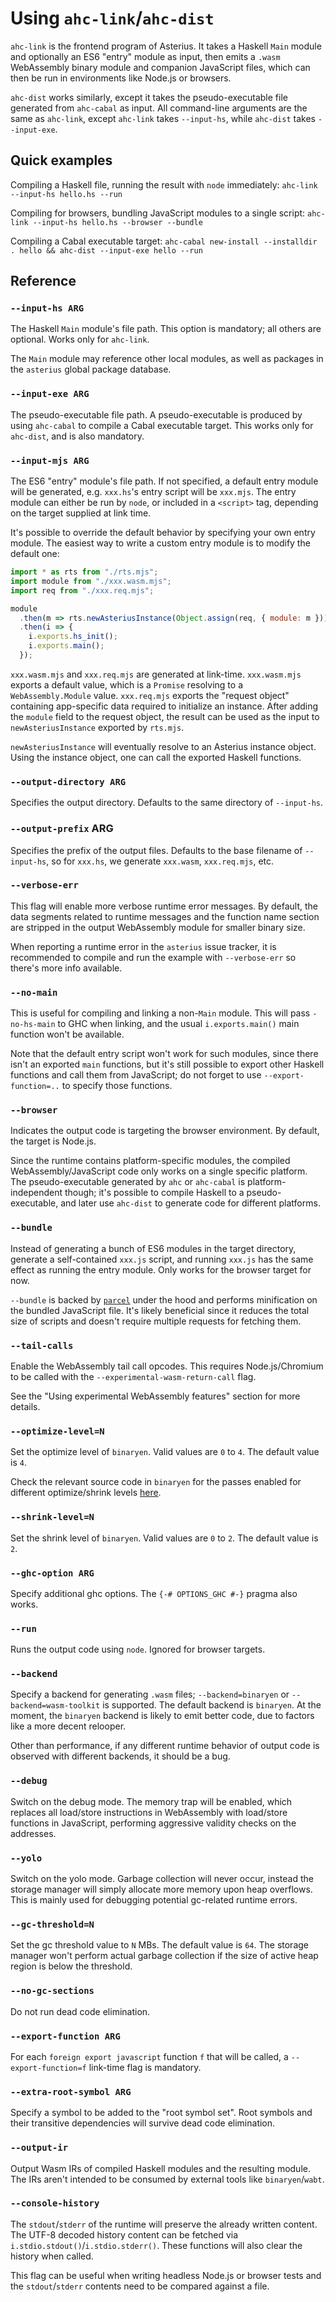 # Using `ahc-link`/`ahc-dist`

`ahc-link` is the frontend program of Asterius. It takes a Haskell `Main` module
and optionally an ES6 "entry" module as input, then emits a `.wasm` WebAssembly
binary module and companion JavaScript files, which can then be run in
environments like Node.js or browsers.

`ahc-dist` works similarly, except it takes the pseudo-executable file generated
from `ahc-cabal` as input. All command-line arguments are the same as
`ahc-link`, except `ahc-link` takes `--input-hs`, while `ahc-dist` takes
`--input-exe`.

## Quick examples

Compiling a Haskell file, running the result with `node` immediately: `ahc-link
--input-hs hello.hs --run`

Compiling for browsers, bundling JavaScript modules to a single script:
`ahc-link --input-hs hello.hs --browser --bundle`

Compiling a Cabal executable target: `ahc-cabal new-install --installdir . hello
&& ahc-dist --input-exe hello --run`

## Reference

### `--input-hs ARG`

The Haskell `Main` module's file path. This option is mandatory; all others are
optional. Works only for `ahc-link`.

The `Main` module may reference other local modules, as well as packages in the
`asterius` global package database.

### `--input-exe ARG`

The pseudo-executable file path. A pseudo-executable is produced by using
`ahc-cabal` to compile a Cabal executable target. This works only for
`ahc-dist`, and is also mandatory.

### `--input-mjs ARG`

The ES6 "entry" module's file path. If not specified, a default entry module
will be generated, e.g. `xxx.hs`'s entry script will be `xxx.mjs`. The entry
module can either be run by `node`, or included in a `<script>` tag, depending
on the target supplied at link time.

It's possible to override the default behavior by specifying your own entry
module. The easiest way to write a custom entry module is to modify the default
one:

```javascript
import * as rts from "./rts.mjs";
import module from "./xxx.wasm.mjs";
import req from "./xxx.req.mjs";

module
  .then(m => rts.newAsteriusInstance(Object.assign(req, { module: m })))
  .then(i => {
    i.exports.hs_init();
    i.exports.main();
  });
```

`xxx.wasm.mjs` and `xxx.req.mjs` are generated at link-time. `xxx.wasm.mjs`
exports a default value, which is a `Promise` resolving to a
`WebAssembly.Module` value. `xxx.req.mjs` exports the "request object"
containing app-specific data required to initialize an instance. After adding
the `module` field to the request object, the result can be used as the input to
`newAsteriusInstance` exported by `rts.mjs`.

`newAsteriusInstance` will eventually resolve to an Asterius instance object.
Using the instance object, one can call the exported Haskell functions.

### `--output-directory ARG`

Specifies the output directory. Defaults to the same directory of `--input-hs`.

### `--output-prefix` ARG

Specifies the prefix of the output files. Defaults to the base filename of
`--input-hs`, so for `xxx.hs`, we generate `xxx.wasm`, `xxx.req.mjs`, etc.

### `--verbose-err`

This flag will enable more verbose runtime error messages. By default, the data
segments related to runtime messages and the function name section are stripped
in the output WebAssembly module for smaller binary size.

When reporting a runtime error in the `asterius` issue tracker, it is
recommended to compile and run the example with `--verbose-err` so there's more
info available.

### `--no-main`

This is useful for compiling and linking a non-`Main` module. This will pass
`-no-hs-main` to GHC when linking, and the usual `i.exports.main()` main
function won't be available.

Note that the default entry script won't work for such modules, since there
isn't an exported `main` functions, but it's still possible to export other
Haskell functions and call them from JavaScript; do not forget to use
`--export-function=..` to specify those functions.

### `--browser`

Indicates the output code is targeting the browser environment. By default, the
target is Node.js.

Since the runtime contains platform-specific modules, the compiled
WebAssembly/JavaScript code only works on a single specific platform. The
pseudo-executable generated by `ahc` or `ahc-cabal` is platform-independent
though; it's possible to compile Haskell to a pseudo-executable, and later use
`ahc-dist` to generate code for different platforms.

### `--bundle`

Instead of generating a bunch of ES6 modules in the target directory, generate a
self-contained `xxx.js` script, and running `xxx.js` has the same effect as
running the entry module. Only works for the browser target for now.

`--bundle` is backed by [`parcel`](https://parceljs.org/) under the hood and
performs minification on the bundled JavaScript file. It's likely beneficial
since it reduces the total size of scripts and doesn't require multiple requests
for fetching them.

### `--tail-calls`

Enable the WebAssembly tail call opcodes. This requires Node.js/Chromium to be
called with the `--experimental-wasm-return-call` flag.

See the "Using experimental WebAssembly features" section for more details.

### `--optimize-level=N`

Set the optimize level of `binaryen`. Valid values are `0` to `4`. The default
value is `4`.

Check the relevant source code in `binaryen` for the passes enabled for
different optimize/shrink levels
[here](https://github.com/WebAssembly/binaryen/blob/master/src/passes/pass.cpp).

### `--shrink-level=N`

Set the shrink level of `binaryen`. Valid values are `0` to `2`. The default
value is `2`.

### `--ghc-option ARG`

Specify additional ghc options. The `{-# OPTIONS_GHC #-}` pragma also works.

### `--run`

Runs the output code using `node`. Ignored for browser targets.

### `--backend`

Specify a backend for generating `.wasm` files; `--backend=binaryen` or
`--backend=wasm-toolkit` is supported. The default backend is `binaryen`. At the
moment, the `binaryen` backend is likely to emit better code, due to factors
like a more decent relooper.

Other than performance, if any different runtime behavior of output code is
observed with different backends, it should be a bug.

### `--debug`

Switch on the debug mode. The memory trap will be enabled, which replaces all
load/store instructions in WebAssembly with load/store functions in JavaScript,
performing aggressive validity checks on the addresses.

### `--yolo`

Switch on the yolo mode. Garbage collection will never occur, instead the
storage manager will simply allocate more memory upon heap overflows. This is
mainly used for debugging potential gc-related runtime errors.

### `--gc-threshold=N`

Set the gc threshold value to `N` MBs. The default value is `64`. The storage
manager won't perform actual garbage collection if the size of active heap
region is below the threshold.

### `--no-gc-sections`

Do not run dead code elimination.

### `--export-function ARG`

For each `foreign export javascript` function `f` that will be called, a
`--export-function=f` link-time flag is mandatory.

### `--extra-root-symbol ARG`

Specify a symbol to be added to the "root symbol set". Root symbols and their
transitive dependencies will survive dead code elimination.

### `--output-ir`

Output Wasm IRs of compiled Haskell modules and the resulting module. The IRs
aren't intended to be consumed by external tools like `binaryen`/`wabt`.

### `--console-history`

The `stdout`/`stderr` of the runtime will preserve the already written content.
The UTF-8 decoded history content can be fetched via
`i.stdio.stdout()`/`i.stdio.stderr()`. These functions will also clear the
history when called.

This flag can be useful when writing headless Node.js or browser tests and the
`stdout`/`stderr` contents need to be compared against a file.
